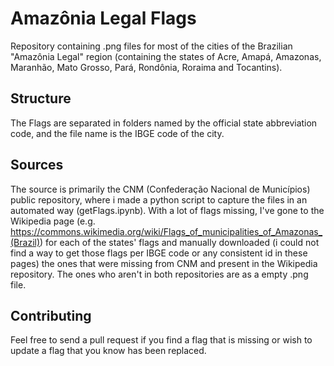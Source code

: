 # Amazônia Legal Flags

Repository containing .png files for most of the cities of the Brazilian "Amazônia Legal" region (containing the states of Acre, Amapá, Amazonas, Maranhão, Mato Grosso, Pará, Rondônia, Roraima and Tocantins).

## Structure

The Flags are separated in folders named by the official state abbreviation code, and the file name is the IBGE code of the city.

## Sources

The source is primarily the CNM (Confederação Nacional de Municípios) public repository, where i made a python script to capture the files in an automated way (getFlags.ipynb). With a lot of flags missing, I've gone to the Wikipedia page (e.g. https://commons.wikimedia.org/wiki/Flags_of_municipalities_of_Amazonas_(Brazil)) for each of the states' flags and manually downloaded (i could not find a way to get those flags per IBGE code or any consistent id in these pages) the ones that were missing from CNM and present in the Wikipedia repository. The ones who aren't in both repositories are as a empty .png file.

## Contributing 

Feel free to send a pull request if you find a flag that is missing or wish to update a flag that you know has been replaced.